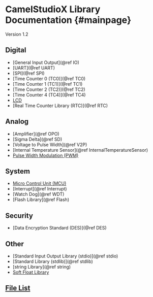 # CamelStudioX Library Documentation         {#mainpage}

Version 1.2

## Digital

- [General Input Output](@ref IO)
- [UART](@ref UART)
- [SPI](@ref SPI)
- [Time Counter 0 (TC0)](@ref TC0)
- [Time Counter 1 (TC1)](@ref TC1)
- [Time Counter 2 (TC2)](@ref TC2)
- [Time Counter 4 (TC4)](@ref TC4)
- [LCD]()
- [Real Time Counter Library (RTC)](@ref RTC)

## Analog

- [Amplifier](@ref OPO)
- [Sigma Delta](@ref SD)
- [Voltage to Pulse Width](@ref V2P)
- [Internal Temperature Sensor](@ref InternalTemperatureSensor)
- [Pulse Width Modulation (PWM)]()

## System

- [Micro Control Unit (MCU)]()
- [Interrupt](@ref Interrupt)
- [Watch Dog](@ref WDT)
- [Flash Library](@ref Flash)

## Security

- [Data Encryption Standard (DES)](@ref DES)

## Other

- [Standard Input Output Library (stdio)](@ref stdio)
- [Standard Library (stdlib)](@ref stdlib)
- [string Library](@ref string)
- [Soft Float Library]()

## [File List](files.html)
